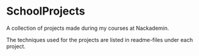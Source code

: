 # SchoolProjects
A collection of projects made during my courses at Nackademin.

The techniques used for the projects are listed in readme-files under each project.

